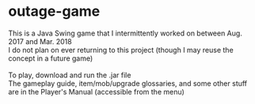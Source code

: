 # outage-game
This is a Java Swing game that I intermittently worked on between Aug. 2017 and Mar. 2018<br>
I do not plan on ever returning to this project (though I may reuse the concept in a future game)<br><br>
To play, download and run the .jar file<br>
The gameplay guide, item/mob/upgrade glossaries, and some other stuff are in the Player's Manual (accessible from the menu)
